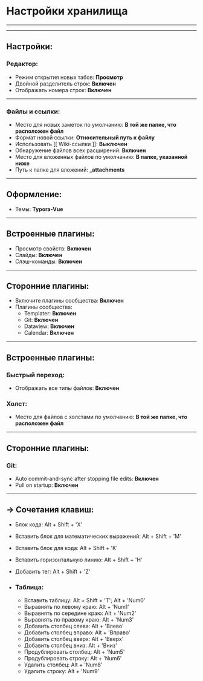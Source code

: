 # Настройки хранилища

<hr><hr>

## Настройки:

### Редактор:

- Режим открытия новых табов: **Просмотр**
- Двойной разделитель строк: **Включен**
- Отображать номера строк:  **Включен**  

<hr>

### Файлы и ссылки:

- Место для новых заметок по умолчанию: **В той же папке, что расположен файл**
- Формат новой ссылки: **Относительный путь к файлу**
- Использовать [[ Wiki-ссылки ]]: **Выключен** 
- Обнаружение файлов всех расширений: **Включен** 
- Место для вложенных файлов по умолчанию: **В папке, указанной ниже**
- Путь к папке для вложений: **_attachments**

<hr>

## Оформление:

- Темы: **Typora-Vue**

<hr>

## Встроенные плагины:

- Просмотр свойств:  **Включен** 
- Слайды: **Включен** 
- Слэш-команды: **Включен** 

<hr>

## Сторонние плагины:

- Включите плагины сообщества: **Включен** 
- Плагины сообщества:
  - Templater: **Включен** 
  - Git: **Включен** 
  - Dataview: **Включен** 
  - Calendar: **Включен** 

<hr>

## Встроенные плагины:

### Быстрый переход:

- Отображать все типы файлов: **Включен** 

### Холст:

- Место для файлов с холстами по умолчанию: **В той же папке, что расположен файл**

<hr>

## Сторонние плагины:

### Git:

- Auto commit-and-sync after stopping file edits: **Включен** 
- Pull on startup: **Включен**

<hr>

## -> Сочетания клавиш:

- Блок кода: Alt + Shift +  'X'

- Вставить блок для математических выражений: Alt + Shift +  'M'

-  Вставить блок для кода: Alt + Shift + 'K'

- Вставить горизонтальную линию: Alt + Shift + 'H'

- Добавить тег: Alt + Shift + 'Z'

- ### Таблица:

  - Вставить таблицу: Alt + Shift + 'T'; Alt + 'Num0'
  - Выравнять по левому краю: Alt + 'Num1'
  - Выравнять по середине краю: Alt + 'Num2'
  - Выравнять по правому краю: Alt + 'Num3'
  - Добавить столбец слева: Alt + 'Влево'
  - Добавить столбец вправо: Alt + 'Вправо'
  - Добавить столбец вверх: Alt + 'Вверх'
  - Добавить столбец вниз: Alt + 'Вниз'
  - Продублировать столбец: Alt + 'Num5'
  - Продублировать строку: Alt + 'Num6'
  - Удалить столбец: Alt + 'Num8'
  - Удалить строку: Alt + 'Num9'



